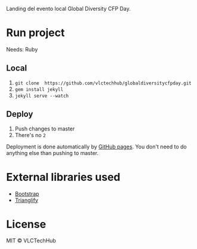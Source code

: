 Landing del evento local Global Diversity CFP Day.

# Run project

Needs: Ruby

## Local

1. `git clone  https://github.com/vlctechhub/globaldiversitycfpday.git`
2. `gem install jekyll`
3. `jekyll serve --watch`

## Deploy

1. Push changes to master
2. There's no `2`

Deployment is done automatically by [GitHub pages](https://pages.github.com/). You don't need to do anything else than pushing to master.

# External libraries used

- [Bootstrap](https://getbootstrap.com/docs/3.3/)
- [Trianglify](http://qrohlf.com/trianglify/)

# License

MIT © VLCTechHub
